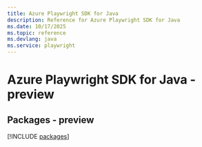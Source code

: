 ```yaml
---
title: Azure Playwright SDK for Java
description: Reference for Azure Playwright SDK for Java
ms.date: 10/17/2025
ms.topic: reference
ms.devlang: java
ms.service: playwright
---
```

# Azure Playwright SDK for Java - preview
## Packages - preview
[!INCLUDE [packages](playwright-index.md)]